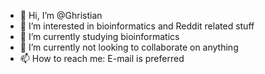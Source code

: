 - 👋 Hi, I’m @Ghristian
- 👀 I’m interested in bioinformatics and Reddit related stuff
- 🌱 I’m currently studying bioinformatics
- 💞️ I’m currently not looking to collaborate on anything
- 📫 How to reach me: E-mail is preferred

<!---
Ghristian/Ghristian is a ✨ special ✨ repository because its `README.md` (this file) appears on your GitHub profile.
You can click the Preview link to take a look at your changes.
--->
